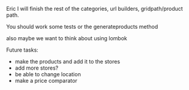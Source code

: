 Eric I will finish the rest of the categories, url builders, gridpath/product path.

You should work some tests or the generateproducts method

also maybe we want to think about using lombok



Future tasks: 

  - make the products and add it to the stores
  - add more stores?
  - be able to change location
  - make a price comparator
